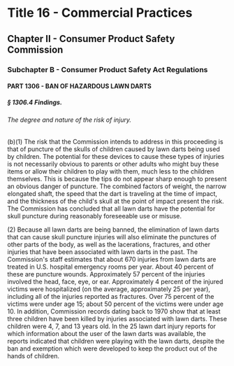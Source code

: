 
# Title 16 - Commercial Practices
## Chapter II - Consumer Product Safety Commission
### Subchapter B - Consumer Product Safety Act Regulations
#### PART 1306 - BAN OF HAZARDOUS LAWN DARTS
##### § 1306.4 Findings.
###### The degree and nature of the risk of injury.

(b)(1) The risk that the Commission intends to address in this proceeding is that of puncture of the skulls of children caused by lawn darts being used by children. The potential for these devices to cause these types of injuries is not necessarily obvious to parents or other adults who might buy these items or allow their children to play with them, much less to the children themselves. This is because the tips do not appear sharp enough to present an obvious danger of puncture. The combined factors of weight, the narrow elongated shaft, the speed that the dart is traveling at the time of impact, and the thickness of the child's skull at the point of impact present the risk. The Commission has concluded that all lawn darts have the potential for skull puncture during reasonably foreseeable use or misuse.

(2) Because all lawn darts are being banned, the elimination of lawn darts that can cause skull puncture injuries will also eliminate the punctures of other parts of the body, as well as the lacerations, fractures, and other injuries that have been associated with lawn darts in the past. The Commission's staff estimates that about 670 injuries from lawn darts are treated in U.S. hospital emergency rooms per year. About 40 percent of these are puncture wounds. Approximately 57 percent of the injuries involved the head, face, eye, or ear. Approximately 4 percent of the injured victims were hospitalized (on the average, approximately 25 per year), including all of the injuries reported as fractures. Over 75 percent of the victims were under age 15; about 50 percent of the victims were under age 10. In addition, Commission records dating back to 1970 show that at least three children have been killed by injuries associated with lawn darts. These children were 4, 7, and 13 years old. In the 25 lawn dart injury reports for which information about the user of the lawn darts was available, the reports indicated that children were playing with the lawn darts, despite the ban and exemption which were developed to keep the product out of the hands of children.
